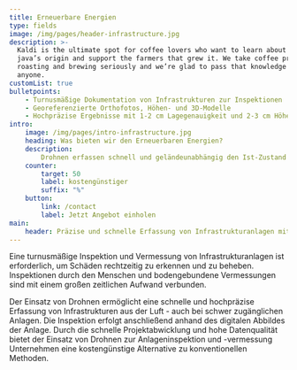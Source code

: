```yaml
---
title: Erneuerbare Energien
type: fields
image: /img/pages/header-infrastructure.jpg
description: >-
  Kaldi is the ultimate spot for coffee lovers who want to learn about their
  java’s origin and support the farmers that grew it. We take coffee production,
  roasting and brewing seriously and we’re glad to pass that knowledge to
  anyone.
customList: true
bulletpoints:
    - Turnusmäßige Dokumentation von Infrastrukturen zur Inspektionen
    - Georeferenzierte Orthofotos, Höhen- und 3D-Modelle
    - Hochpräzise Ergebnisse mit 1-2 cm Lagegenauigkeit und 2-3 cm Höhengenauigkeit
intro:
    image: /img/pages/intro-infrastructure.jpg
    heading: Was bieten wir den Erneuerbaren Energien?
    description:
        Drohnen erfassen schnell und geländeunabhängig den Ist-Zustand von Infrastrukturanlagen. Für Inspektionen und zur Vermessung sind Drohnen-Lösungen somit die kostengünstige Alternative zur Bodenvermessung und Anlagensichtung durch den Menschen.
    counter:
        target: 50
        label: kostengünstiger
        suffix: "%"
    button:
        link: /contact
        label: Jetzt Angebot einholen
main:
    header: Präzise und schnelle Erfassung von Infrastrukturanlagen mittels Drohne
---
```


Eine turnusmäßige Inspektion und Vermessung von Infrastrukturanlagen ist erforderlich, um Schäden rechtzeitig zu erkennen und zu beheben. Inspektionen durch den Menschen und bodengebundene Vermessungen sind mit einem großen zeitlichen Aufwand verbunden.

Der Einsatz von Drohnen ermöglicht eine schnelle und hochpräzise Erfassung von Infrastrukturen aus der Luft - auch bei schwer zugänglichen Anlagen. Die Inspektion erfolgt anschließend anhand des digitalen Abbildes der Anlage. Durch die schnelle Projektabwicklung und hohe Datenqualität bietet der Einsatz von Drohnen zur Anlageninspektion und -vermessung Unternehmen eine kostengünstige Alternative zu konventionellen Methoden.

